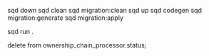 sqd down
sqd clean 
sqd migration:clean
sqd up
sqd codegen
sqd migration:generate
sqd migration:apply

sqd run .


delete from ownership_chain_processor.status;